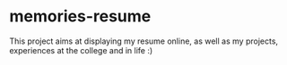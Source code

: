 # memories-resume
This project aims at displaying my resume online, as well as my projects, experiences at the college and in life :)
